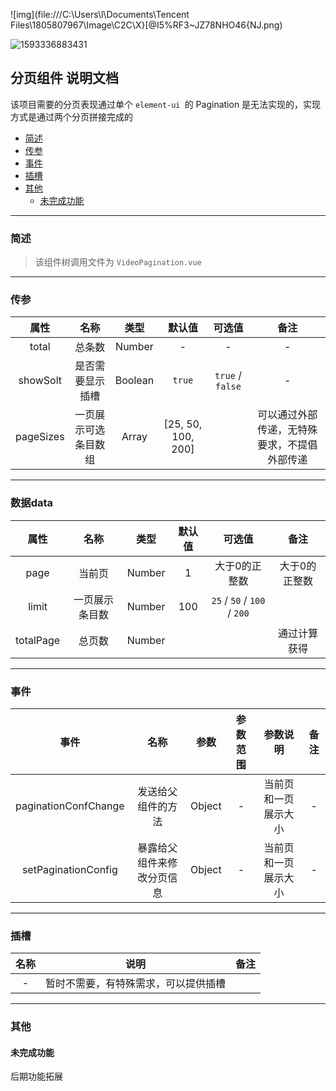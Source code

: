 ![img](file:///C:\Users\l\Documents\Tencent Files\1805807967\Image\C2C\X}[@I5%RF3~JZ78NHO46{NJ.png)

![1593336883431](C:\Users\l\AppData\Roaming\Typora\typora-user-images\1593336883431.png)

## 分页组件 说明文档

该项目需要的分页表现通过单个 `element-ui `的 Pagination 是无法实现的，实现方式是通过两个分页拼接完成的
- [简述](#简述)
- [传参](#传参)
- [事件](#事件)
- [插槽](#插槽)
- [其他](#其他)
  - [未完成功能](#未完成功能)

---

### 简述
> 该组件树调用文件为 `VideoPagination.vue`

---

### 传参
|属性|名称|类型|默认值|可选值|备注|
|:-:|:-:|:-:|:-:|:-:|:-:|
|total|总条数|Number|-|-|-|
|showSolt|是否需要显示插槽|Boolean|`true`|`true` / `false`|-|
|pageSizes|一页展示可选条目数组|Array|[25, 50, 100, 200]||可以通过外部传递，无特殊要求，不提倡外部传递|
---

### 数据data
|属性|名称|类型|默认值|可选值|备注|
|:-:|:-:|:-:|:-:|:-:|:-:|
|page|当前页|Number|1|大于0的正整数|大于0的正整数|
|limit|一页展示条目数|Number|100|`25` / `50` / `100` / `200`||
|totalPage|总页数|Number|||通过计算获得|
---

### 事件
|事件|名称|参数|参数范围|参数说明|备注|
|:-:|:-:|:-:|:-:|:-:|:-:|
|paginationConfChange|发送给父组件的方法|Object|-|当前页和一页展示大小|-|
|setPaginationConfig|暴露给父组件来修改分页信息|Object|-|当前页和一页展示大小|-|
---


### 插槽
|名称|说明|备注|
|:-:|:-:|:-|
|-|暂时不需要，有特殊需求，可以提供插槽

---

### 其他
#### 未完成功能
后期功能拓展